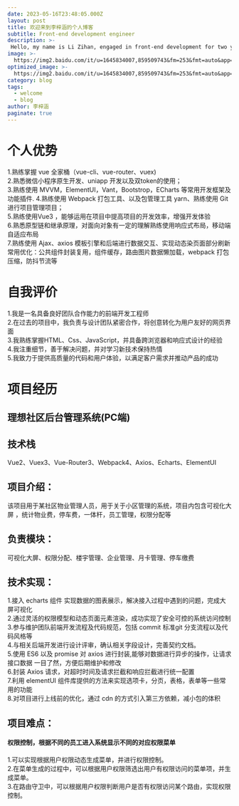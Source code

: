 ```yaml
---
date: 2023-05-16T23:48:05.000Z
layout: post
title: 欢迎来到李梓涵的个人博客
subtitle: Front-end development engineer
description: >-
 Hello, my name is Li Zihan, engaged in front-end development for two years
image: >-
  https://img2.baidu.com/it/u=1645834007,859509743&fm=253&fmt=auto&app=138&f=JPEG?w=500&h=250
optimized_image: >-
  https://img2.baidu.com/it/u=1645834007,859509743&fm=253&fmt=auto&app=138&f=JPEG?w=500&h=250
category: blog
tags:
  - welcome
  - blog
author: 李梓涵
paginate: true
---
```



# 个人优势

1.熟练掌握 vue 全家桶（vue-cli、vue-router、vuex)<br>
2.熟悉微信小程序原生开发、uniapp 开发以及双token的使用；<br>
3.熟练使用 MVVM，ElementUI，Vant，Bootstrop，ECharts 等常用开发框架及功能插件. 4.熟练使用 Webpack 打包工具、以及包管理工具 yarn、熟练使用 Git 进行项目管理项目；<br>
5.熟练使用Vue3 ，能够运用在项目中提高项目的开发效率，增强开发体验<br>
6.熟悉原型链和继承原理，对面向对象有一定的理解熟练使用响应式布局，移动端自适应布局<br>
7.熟练使用 Ajax、axios 模板引擎和后端进行数据交互、实现动态染页面部分刷新<br>
常用优化：公共组件封装复用，组件缓存，路由图片数据懒加载，webpack 打包压缩，防抖节流等


# 自我评价

1.我是一名具备良好团队合作能力的前端开发工程师<br>
2.在过去的项目中，我负责与设计团队紧密合作，将创意转化为用户友好的网页界面<br>
3.我熟练掌握HTML、Css、JavaScript，并具备跨浏览器和响应式设计的经验<br>
4.我注重细节，善于解决问题，并对学习新技术保持热情<br>
5.我致力于提供高质量的代码和用户体验，以满足客户需求并推动产品的成功<br>

# 项目经历
## 理想社区后台管理系统(PC端)
## 技术栈
Vue2、Vuex3、Vue-Router3、Webpack4、Axios、Echarts、ElementUI
## 项目介绍：
该项目用于某社区物业管理人员，用于关于小区管理的系统，项目内包含可视化大屏
，统计物业费，停车费，一体杆，员工管理，权限分配等
## 负责模块：
可视化大屏、权限分配、楼宇管理、企业管理、月卡管理、停车缴费
## 技术实现：
1.接入 echarts 组件 实现数据的图表展示，解决接入过程中遇到的问题，完成大屏可视化<br>
2.通过灵活的权限模型和动态页面元素渲染，成功实现了安全可控的系统访问控制<br>
3.参与维护团队前端开发流程及代码规范，包括 commit 标准git 分支流程以及代码风格等<br>
4.与相关后端开发进行设计评审，确认相关字段设计，完善契约文档。<br>
5.使⽤ ES6 以及 promise 对 axios 进⾏封装,能够对数据进⾏异步的操作，让请求接⼝数据
⼀⽬了然，方便后期维护和修改<br>
6.封装 Axios 请求，对超时时间及请求拦截和响应拦截进行统一配置<br>
7.利⽤ elementUI 组件库提供的⽅法来实现选项卡，分⻚，表格，表单等⼀些常⽤的功能<br>
8.对项目进行上线前的优化，通过 cdn 的方式引入第三方依赖，减小包的体积<br>

## 项目难点：


#### 权限控制，根据不同的员工进入系统显示不同的对应权限菜单
1.可以实现根据用户权限动态生成菜单，并进行权限控制。<br>
2.在菜单生成的过程中，可以根据用户权限筛选出用户有权限访问的菜单项，并生成菜单。<br>
3.在路由守卫中，可以根据用户权限判断用户是否有权限访问某个路由，实现权限控制。<br>



